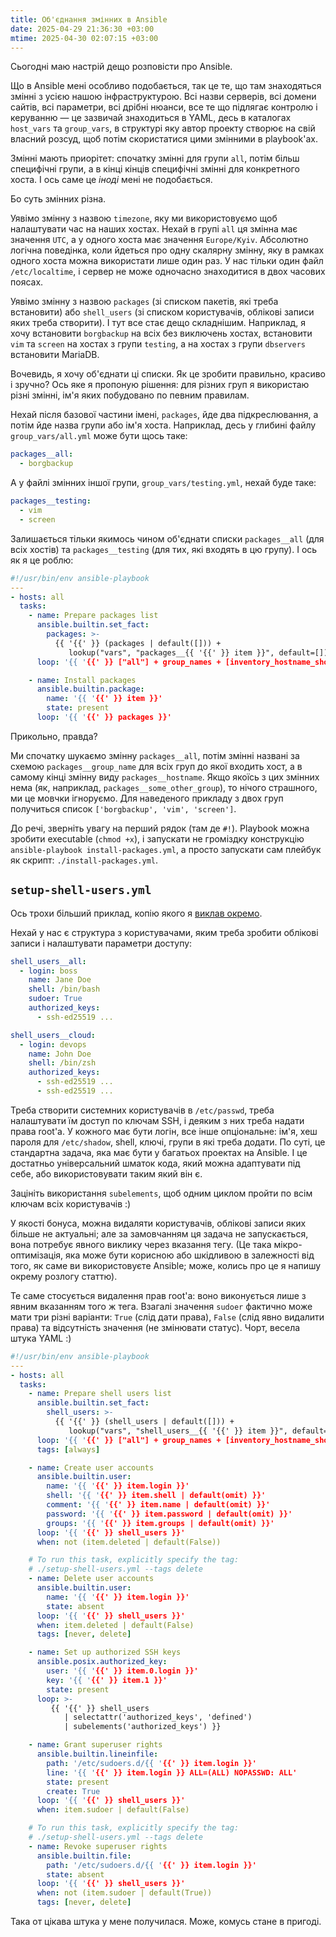 ```yaml
---
title: Об'єднання змінних в Ansible
date: 2025-04-29 21:36:30 +03:00
mtime: 2025-04-30 02:07:15 +03:00
---
```


Сьогодні маю настрій дещо розповісти про Ansible.

Що в Ansible мені особливо подобається, так це те, що там знаходяться змінні з усією нашою інфраструктурою. Всі назви серверів, всі домени сайтів, всі параметри, всі дрібні нюанси, все те що підлягає контролю і керуванню — це зазвичай знаходиться в YAML, десь в каталогах `host_vars` та `group_vars`, в структурі яку автор проекту створює на свій власний розсуд, щоб потім скористатися цими змінними в playbook'ах.

Змінні мають приорітет: спочатку змінні для групи `all`, потім більш специфічні групи, а в кінці кінців специфічні змінні для конкретного хоста. І ось саме це _іноді_ мені не подобається.

Бо суть змінних різна.

Уявімо змінну з назвою `timezone`, яку ми використовуємо щоб налаштувати час на наших хостах. Нехай в групі `all` ця змінна має значення `UTC`, а у одного хоста має значення `Europe/Kyiv`. Абсолютно логічна поведінка, коли йдеться про одну скалярну змінну, яку в рамках одного хоста можна використати лише один раз. У нас тільки один файл `/etc/localtime`, і сервер не може одночасно знаходитися в двох часових поясах.

Уявімо змінну з назвою `packages` (зі списком пакетів, які треба встановити) або `shell_users` (зі списком користувачів, облікові записи яких треба створити). І тут все стає дещо складнішим. Наприклад, я хочу встановити `borgbackup` на всіх без виключень хостах, встановити `vim` та `screen` на хостах з групи `testing`, а на хостах з групи `dbservers` встановити MariaDB.

Вочевидь, я хочу об'єднати ці списки. Як це зробити правильно, красиво і зручно? Ось яке я пропоную рішення: для різних груп я використаю різні змінні, ім'я яких побудовано по певним правилам.

Нехай після базової частини імені, `packages`, йде два підкреслювання, а потім йде назва групи або ім'я хоста. Наприклад, десь у глибині файлу `group_vars/all.yml` може бути щось таке:

```yaml
packages__all:
  - borgbackup
```

А у файлі змінних іншої групи, `group_vars/testing.yml`, нехай буде таке:

```yaml
packages__testing:
  - vim
  - screen
```

Залишається тільки якимось чином об'єднати списки `packages__all` (для всіх хостів) та `packages__testing` (для тих, які входять в цю групу). І ось як я це роблю:

```yaml
#!/usr/bin/env ansible-playbook
---
- hosts: all
  tasks:
    - name: Prepare packages list
      ansible.builtin.set_fact:
        packages: >-
          {{ '{{' }} (packages | default([])) +
             lookup("vars", "packages__{{ '{{' }} item }}", default=[]) }}
      loop: '{{ '{{' }} ["all"] + group_names + [inventory_hostname_short] }}'

    - name: Install packages
      ansible.builtin.package:
        name: '{{ '{{' }} item }}'
        state: present
      loop: '{{ '{{' }} packages }}'
```

Прикольно, правда?

Ми спочатку шукаємо змінну `packages__all`, потім змінні названі за схемою `packages__group_name` для всіх груп до якої входить хост, а в самому кінці змінну виду `packages__hostname`. Якщо якоїсь з цих змінних нема (як, наприклад, `packages__some_other_group`), то нічого страшного, ми це мовчки ігноруємо. Для наведеного прикладу з двох груп получиться список `['borgbackup', 'vim', 'screen']`.

До речі, зверніть увагу на перший рядок (там де `#!`). Playbook можна зробити executable (`chmod +x`), і запускати не громіздку конструкцію `ansible-playbook install-packages.yml`, а просто запускати сам плейбук як скрипт: `./install-packages.yml`.


## `setup-shell-users.yml`

Ось трохи більший приклад, копію якого я [виклав окремо][1].

Нехай у нас є структура з користувачами, яким треба зробити облікові записи і налаштувати параметри доступу:

```yaml
shell_users__all:
  - login: boss
    name: Jane Doe
    shell: /bin/bash
    sudoer: True
    authorized_keys:
      - ssh-ed25519 ...

shell_users__cloud:
  - login: devops
    name: John Doe
    shell: /bin/zsh
    authorized_keys:
      - ssh-ed25519 ...
      - ssh-ed25519 ...
```

Треба створити системних користувачів в `/etc/passwd`, треба налаштувати їм доступ по ключам SSH, і деяким з них треба надати права root'а. У кожного має бути логін, все інше опціональне: ім'я, хеш пароля для `/etc/shadow`, shell, ключі, групи в які треба додати. По суті, це стандартна задача, яка має бути у багатьох проектах на Ansible. І це достатньо універсальний шматок кода, який можна адаптувати під себе, або використовувати таким який він є.

Зацініть використання `subelements`, щоб одним циклом пройти по всім ключам всіх користувачів :)

У якості бонуса, можна видаляти користувачів, облікові записи яких більше не актуальні; але за замовчанням ця задача не запускається, вона потребує явного виклику через вказання тегу. (Це така мікро-оптимізація, яка може бути корисною або шкідливою в залежності від того, як саме ви використовуєте Ansible; може, колись про це я напишу окрему розлогу статтю).

Те саме стосується видалення прав root'а: воно виконується лише з явним вказанням того ж тега. Взагалі значення `sudoer` фактично може мати три різні варіанти: `True` (слід дати права), `False` (слід явно видалити права) та відсутність значення (не змінювати статус). Чорт, весела штука YAML :)

```yaml
#!/usr/bin/env ansible-playbook
---
- hosts: all
  tasks:
    - name: Prepare shell users list
      ansible.builtin.set_fact:
        shell_users: >-
          {{ '{{' }} (shell_users | default([])) +
             lookup("vars", "shell_users__{{ '{{' }} item }}", default=[]) }}
      loop: '{{ '{{' }} ["all"] + group_names + [inventory_hostname_short] }}'
      tags: [always]

    - name: Create user accounts
      ansible.builtin.user:
        name: '{{ '{{' }} item.login }}'
        shell: '{{ '{{' }} item.shell | default(omit) }}'
        comment: '{{ '{{' }} item.name | default(omit) }}'
        password: '{{ '{{' }} item.password | default(omit) }}'
        groups: '{{ '{{' }} item.groups | default(omit) }}'
      loop: '{{ '{{' }} shell_users }}'
      when: not (item.deleted | default(False))

    # To run this task, explicitly specify the tag:
    # ./setup-shell-users.yml --tags delete
    - name: Delete user accounts
      ansible.builtin.user:
        name: '{{ '{{' }} item.login }}'
        state: absent
      loop: '{{ '{{' }} shell_users }}'
      when: item.deleted | default(False)
      tags: [never, delete]

    - name: Set up authorized SSH keys
      ansible.posix.authorized_key:
        user: '{{ '{{' }} item.0.login }}'
        key: '{{ '{{' }} item.1 }}'
        state: present
      loop: >-
         {{ '{{' }} shell_users
            | selectattr('authorized_keys', 'defined')
            | subelements('authorized_keys') }}

    - name: Grant superuser rights
      ansible.builtin.lineinfile:
        path: '/etc/sudoers.d/{{ '{{' }} item.login }}'
        line: '{{ '{{' }} item.login }} ALL=(ALL) NOPASSWD: ALL'
        state: present
        create: True
      loop: '{{ '{{' }} shell_users }}'
      when: item.sudoer | default(False)

    # To run this task, explicitly specify the tag:
    # ./setup-shell-users.yml --tags delete
    - name: Revoke superuser rights
      ansible.builtin.file:
        path: '/etc/sudoers.d/{{ '{{' }} item.login }}'
        state: absent
      loop: '{{ '{{' }} shell_users }}'
      when: not (item.sudoer | default(True))
      tags: [never, delete]
```

Така от цікава штука у мене получилася. Може, комусь стане в пригоді.

[1]: https://gist.github.com/kastaneda/ef4232d8e349d91aaa362fc9b832bed9
